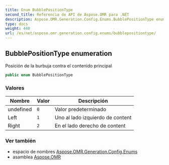 ```yaml
---
title: Enum BubblePositionType
second_title: Referencia de API de Aspose.OMR para .NET
description: Aspose.OMR.Generation.Config.Enums.BubblePositionType enumeración. Posición de la burbuja contra el contenido principal
type: docs
weight: 440
url: /es/net/aspose.omr.generation.config.enums/bubblepositiontype/
---
```

## BubblePositionType enumeration

Posición de la burbuja contra el contenido principal

```csharp
public enum BubblePositionType
```

### Valores

| Nombre | Valor | Descripción |
| --- | --- | --- |
| undefined | `0` | Valor predeterminado |
| Left | `1` | Uno al lado izquierdo de content |
| Right | `2` | En el lado derecho de content |

### Ver también

* espacio de nombres [Aspose.OMR.Generation.Config.Enums](../../aspose.omr.generation.config.enums/)
* asamblea [Aspose.OMR](../../)


